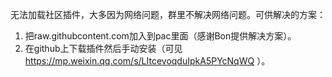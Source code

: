 无法加载社区插件，大多因为网络问题，群里不解决网络问题。可供解决的方案：
1. 把raw.githubcontent.com加入到pac里面（感谢Bon提供解决方案）。
2. 在github上下载插件然后手动安装（可见 https://mp.weixin.qq.com/s/LItcevoqduIpkA5PYcNqWQ ）。